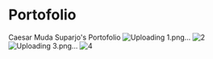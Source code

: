# Portofolio
Caesar Muda Suparjo's Portofolio
![Uploading 1.png…]()
![2](https://github.com/SigmoidBabe/Portofolio/assets/99307891/156e8ce2-90ed-4735-b473-97ae6b504073)
![Uploading 3.png…]()
![4](https://github.com/SigmoidBabe/Portofolio/assets/99307891/cfd6c5a7-bc5b-4e62-94f9-e6949c3438c6)

